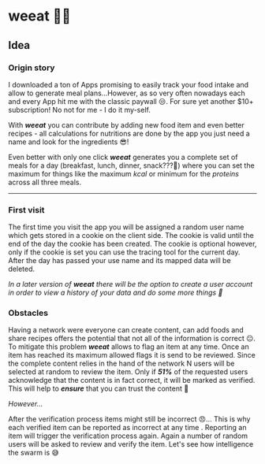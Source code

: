 # weeat 🍏🍒 

## Idea
### Origin story
I downloaded a ton of Apps promising to easily track your food intake and allow to generate meal plans...However, as so very often nowadays each and every App hit me with the classic paywall 😒. For sure yet another $10+ subscription! No not for me - I do it my-self. 

With ***weeat*** you can contribute by adding new food item and even better recipes - all calculations for nutritions are done by the app you just need a name and look for the ingredients 😎! 

Even better with only one click ***weeat*** generates you a complete set of meals for a day (breakfast, lunch, dinner, snack???🤤) where you can set the maximum for things like the maximum *kcal* or minimum for the *proteins* across all three meals. 
<hr>

### First visit

The first time you visit the app you will be assigned a random user name which gets stored in a cookie on the client side. The cookie is valid until the end of the day the cookie has been created. The cookie is optional however, only if the cookie is set you can use the tracing tool for the current day. After the day has passed your use name and its mapped data will be deleted.
 
*In a later version of ***weeat*** there will be the option to create a user account in order to view a history of your data and do some more things 🤫*

### Obstacles
Having a network were everyone can create content, can add foods and share recipes offers the potential that not all of the information is correct 😐. To mitigate this problem ***weeat*** allows to flag an item at any time. Once an item has reached its maximum allowed flags it is send to be reviewed. Since the complete content relies in the hand of the network N users will be selected at random to review the item.
Only if ***51%*** of the requested users acknowledge that the content is in fact correct, it will be marked as verified.
This will help to ***ensure*** that you can trust the content 🤝

*However...*

After the verification process items might still be incorrect 😠... This is why each verified item can be reported as incorrect at any time . Reporting an item will trigger the verification process again. Again a number of random users will be asked to review and verify the item. Let's see how intelligence the swarm is 😅